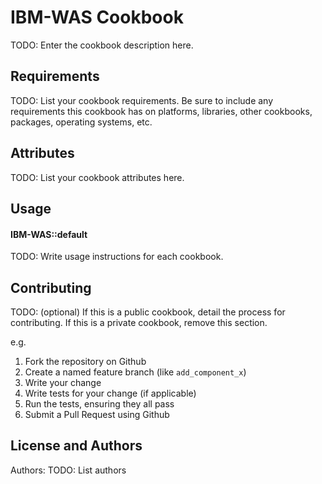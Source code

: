 IBM-WAS Cookbook
================
TODO: Enter the cookbook description here.

Requirements
------------
TODO: List your cookbook requirements. Be sure to include any requirements this cookbook has on platforms, libraries, other cookbooks, packages, operating systems, etc.

Attributes
----------
TODO: List your cookbook attributes here.

Usage
-----
#### IBM-WAS::default
TODO: Write usage instructions for each cookbook.

Contributing
------------
TODO: (optional) If this is a public cookbook, detail the process for contributing. If this is a private cookbook, remove this section.

e.g.
1. Fork the repository on Github
2. Create a named feature branch (like `add_component_x`)
3. Write your change
4. Write tests for your change (if applicable)
5. Run the tests, ensuring they all pass
6. Submit a Pull Request using Github

License and Authors
-------------------
Authors: TODO: List authors
